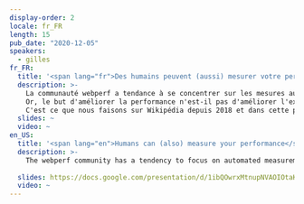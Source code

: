 ```yaml
---
display-order: 2
locale: fr_FR
length: 15
pub_date: "2020-12-05"
speakers:
  - gilles
fr_FR:
  title: '<span lang="fr">Des humains peuvent (aussi) mesurer votre performance</span>'
  description: >-
    La communauté webperf a tendance à se concentrer sur les mesures automatiques. Qu'elles proviennent de test synthétiques, de rapports publiés par les marques de navigateurs, d'outils qui les collectent directement sur les navigateurs qui se connectent à votre site, toutes ces mesures sont effectuées par des machines.
    Or, le but d'améliorer la performance n'est-il pas d'améliorer l'expérience web pour les humains qui s'en servent? Pourquoi ne pas leur demander directement ce qu'ils pensent de notre performance?
    C'est ce que nous faisons sur Wikipédia depuis 2018 et dans cette présentation nous verrons comment nous nous y somme pris et ce que ça nous a permis de découvrir sur la performance de Wikipédia.
  slides: ~
  video: ~
en_US:
  title: '<span lang="en">Humans can (also) measure your performance</span>'
  description: >-
    The webperf community has a tendency to focus on automated measurements. Whether they come from synthetic tests, reports published by browser vendors or field browser data, all these measurements are made by machines. Yet, isn't the goal of performance improvements to improve the web experience for humans browsing the web? Why don't we ask humans directly what they think of our performance? This is what we've been doing at Wikipedia since 2018 and in this talk we will look at how we did it and what it has allowed us to discover about Wikipedia's performance.
    
  slides: https://docs.google.com/presentation/d/1ibQOwrxMtnupNVAOIOtaKpY19ES4F9_c9ke-iqo4sGk/edit#slide=id.g41b4e7d9e5_0_0
  video: ~
---
```

